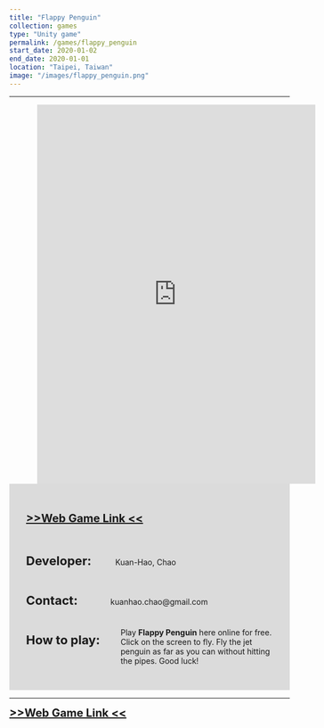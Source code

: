 ```yaml
---
title: "Flappy Penguin"
collection: games
type: "Unity game"
permalink: /games/flappy_penguin
start_date: 2020-01-02
end_date: 2020-01-01
location: "Taipei, Taiwan"
image: "/images/flappy_penguin.png"
---
```


---

<iframe src="https://storage.googleapis.com/kuanhao.nctu.me/flappy_penguin/index_full.html" width="500" height="680" style="margin-left: 50px; border:none;" scrolling="no"></iframe>


<div style="background-color: #dbdbdb; padding: 30px;">
  <p style="font-size:20px">
    <a href="https://storage.googleapis.com/kuanhao.nctu.me/flappy_penguin/index_full.html" target="_blank"><b> >>Web Game Link << </b></a>
  </p>
  <br>
  <p> <b style="font-size: 22px">Developer:</b> &nbsp; &nbsp; &nbsp; &nbsp; &nbsp; Kuan-Hao, Chao</p>
  <br>
  <p> <b style="font-size: 22px">Contact:</b> &nbsp; &nbsp; &nbsp; &nbsp; &nbsp; &nbsp; &nbsp; kuanhao.chao@gmail.com</p>
  <br>
  <p style=" margin-bottom: 10px;"> <b style="font-size: 22px;">How to play:</b></p>
  <p  style="margin-left: 170px; margin-top: -45px">Play <b>Flappy Penguin</b> here online for free. Click on the screen to fly. Fly the jet penguin as far as you can without hitting the pipes. Good luck!</p>
</div>

---
<a style="font-size:20px" href="https://storage.googleapis.com/kuanhao.nctu.me/flappy_penguin/index_full.html" target="_blank"><b> >>Web Game Link << </b></a>
